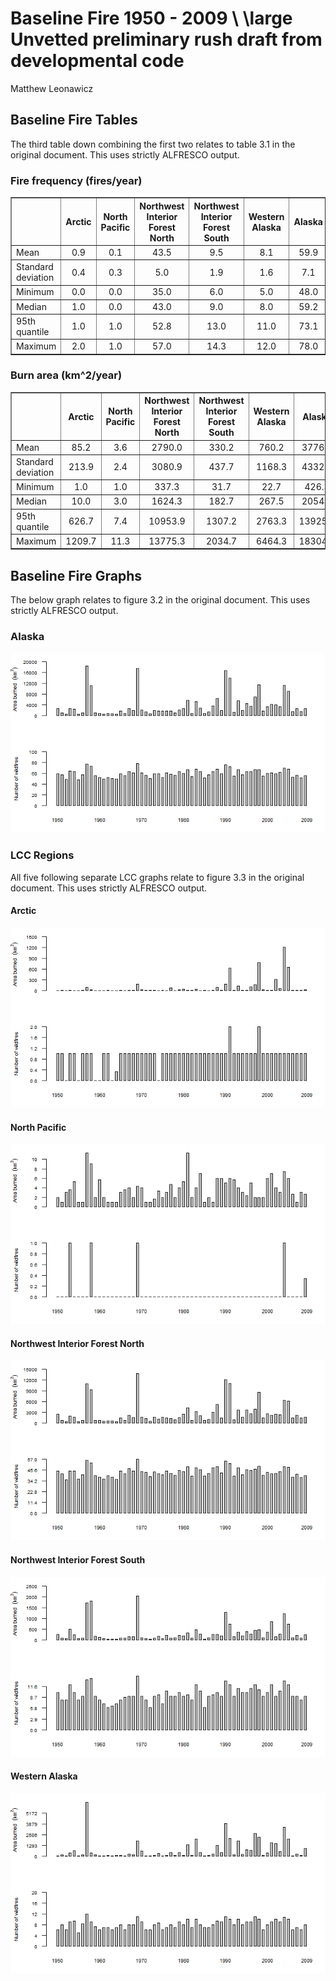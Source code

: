 # Baseline Fire 1950 - 2009 \\ \large Unvetted preliminary rush draft from developmental code
Matthew Leonawicz  





## Baseline Fire Tables
The third table down combining the first two relates to table 3.1 in the original document.
This uses strictly ALFRESCO output.


### Fire frequency (fires/year)
<!-- html table generated in R 3.1.2 by xtable 1.7-4 package -->
<!-- Tue Feb 10 08:18:42 2015 -->
<table border=1>
<tr> <th>  </th> <th> Arctic </th> <th> North Pacific </th> <th> Northwest Interior Forest North </th> <th> Northwest Interior Forest South </th> <th> Western Alaska </th> <th> Alaska </th>  </tr>
  <tr> <td> Mean </td> <td align="center"> 0.9 </td> <td align="center"> 0.1 </td> <td align="center"> 43.5 </td> <td align="center"> 9.5 </td> <td align="center"> 8.1 </td> <td align="center"> 59.9 </td> </tr>
  <tr> <td> Standard deviation </td> <td align="center"> 0.4 </td> <td align="center"> 0.3 </td> <td align="center"> 5.0 </td> <td align="center"> 1.9 </td> <td align="center"> 1.6 </td> <td align="center"> 7.1 </td> </tr>
  <tr> <td> Minimum </td> <td align="center"> 0.0 </td> <td align="center"> 0.0 </td> <td align="center"> 35.0 </td> <td align="center"> 6.0 </td> <td align="center"> 5.0 </td> <td align="center"> 48.0 </td> </tr>
  <tr> <td> Median </td> <td align="center"> 1.0 </td> <td align="center"> 0.0 </td> <td align="center"> 43.0 </td> <td align="center"> 9.0 </td> <td align="center"> 8.0 </td> <td align="center"> 59.2 </td> </tr>
  <tr> <td> 95th quantile </td> <td align="center"> 1.0 </td> <td align="center"> 1.0 </td> <td align="center"> 52.8 </td> <td align="center"> 13.0 </td> <td align="center"> 11.0 </td> <td align="center"> 73.1 </td> </tr>
  <tr> <td> Maximum </td> <td align="center"> 2.0 </td> <td align="center"> 1.0 </td> <td align="center"> 57.0 </td> <td align="center"> 14.3 </td> <td align="center"> 12.0 </td> <td align="center"> 78.0 </td> </tr>
   </table>

### Burn area (km^2/year)
<!-- html table generated in R 3.1.2 by xtable 1.7-4 package -->
<!-- Tue Feb 10 08:18:42 2015 -->
<table border=1>
<tr> <th>  </th> <th> Arctic </th> <th> North Pacific </th> <th> Northwest Interior Forest North </th> <th> Northwest Interior Forest South </th> <th> Western Alaska </th> <th> Alaska </th>  </tr>
  <tr> <td> Mean </td> <td align="center"> 85.2 </td> <td align="center"> 3.6 </td> <td align="center"> 2790.0 </td> <td align="center"> 330.2 </td> <td align="center"> 760.2 </td> <td align="center"> 3776.1 </td> </tr>
  <tr> <td> Standard deviation </td> <td align="center"> 213.9 </td> <td align="center"> 2.4 </td> <td align="center"> 3080.9 </td> <td align="center"> 437.7 </td> <td align="center"> 1168.3 </td> <td align="center"> 4332.3 </td> </tr>
  <tr> <td> Minimum </td> <td align="center"> 1.0 </td> <td align="center"> 1.0 </td> <td align="center"> 337.3 </td> <td align="center"> 31.7 </td> <td align="center"> 22.7 </td> <td align="center"> 426.3 </td> </tr>
  <tr> <td> Median </td> <td align="center"> 10.0 </td> <td align="center"> 3.0 </td> <td align="center"> 1624.3 </td> <td align="center"> 182.7 </td> <td align="center"> 267.5 </td> <td align="center"> 2054.3 </td> </tr>
  <tr> <td> 95th quantile </td> <td align="center"> 626.7 </td> <td align="center"> 7.4 </td> <td align="center"> 10953.9 </td> <td align="center"> 1307.2 </td> <td align="center"> 2763.3 </td> <td align="center"> 13925.8 </td> </tr>
  <tr> <td> Maximum </td> <td align="center"> 1209.7 </td> <td align="center"> 11.3 </td> <td align="center"> 13775.3 </td> <td align="center"> 2034.7 </td> <td align="center"> 6464.3 </td> <td align="center"> 18304.7 </td> </tr>
   </table>

## Baseline Fire Graphs
The below graph relates to figure 3.2 in the original document.
This uses strictly ALFRESCO output.

### Alaska
![Alaska](baseline_fire_cccma_files/figure-html/baseline_fire_barplot_AK-1.png) 

### LCC Regions
All five following separate LCC graphs relate to figure 3.3 in the original document.
This uses strictly ALFRESCO output.

#### Arctic
![Arctic](baseline_fire_cccma_files/figure-html/baseline_fire_barplot_LCC1-1.png) 

#### North Pacific
![North Pacific](baseline_fire_cccma_files/figure-html/baseline_fire_barplot_LCC2-1.png) 

#### Northwest Interior Forest North
![Northwest Interior Forest North](baseline_fire_cccma_files/figure-html/baseline_fire_barplot_LCC3-1.png) 

#### Northwest Interior Forest South
![Northwest Interior Forest South](baseline_fire_cccma_files/figure-html/baseline_fire_barplot_LCC4-1.png) 

#### Western Alaska
![Western Alaska](baseline_fire_cccma_files/figure-html/baseline_fire_barplot_LCC5-1.png) 

